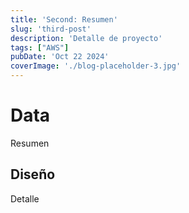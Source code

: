 ```yaml
---
title: 'Second: Resumen'
slug: 'third-post'
description: 'Detalle de proyecto'
tags: ["AWS"]
pubDate: 'Oct 22 2024'
coverImage: './blog-placeholder-3.jpg'
---
```


# Data

Resumen

## Diseño

Detalle
